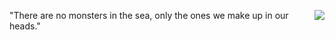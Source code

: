 <img src="http://scripting.com/images/2020/01/17/bagel.png" border="0" align="right">"There are no monsters in the sea, only the ones we make up in our heads."
